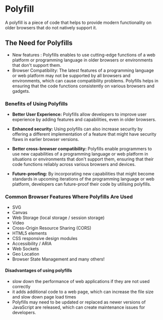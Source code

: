 # Polyfill

A polyfill is a piece of code that helps to provide modern functionality on older browsers that do not natively support it.

## The Need for Polyfills

- New features : Polyfills enables to use cutting-edge functions of a web platform or programming language in older browsers or environments that don't support them.
- Browser Compatibility: The latest features of a programming language or web platform may not be supported by all browsers and environments, which can cause compatibility problems. Polyfills helps in ensuring that the code functions consistently on various browsers and gadgets.

### Benefits of Using Polyfills

- **Better User Experience:** Polyfills allow developers to improve user experience by adding features and capabilities, even in older browsers.

- **Enhanced security:** Using polyfills can also increase security by offering a different implementation of a feature that might have security flaws in earlier browser versions.

- **Better cross-browser compatibility:** Polyfills enable programmers to use new capabilities of a programming language or web platform in situations or environments that don't support them, ensuring that their code functions reliably across various browsers and devices.

- **Future-proofing:** By incorporating new capabilities that might become standards in upcoming iterations of the programming language or web platform, developers can future-proof their code by utilising polyfills.

### Common Browser Features Where Polyfills Are Used

- SVG
- Canvas
- Web Storage (local storage / session storage)
- Video
- Cross-Origin Resource Sharing (CORS)
- HTML5 elements
- CSS responsive design modules
- Accessibility / ARIA
- Web Sockets
- Geo Location
- Browser State Management and many others!

#### Disadvantages of using polyfills

- slow down the performance of web applications if they are not used correctly
- it adds additional code to a web page, which can increase the file size and slow down page load times
- Polyfills may need to be updated or replaced as newer versions of JavaScript are released, which can create maintenance issues for developers.
